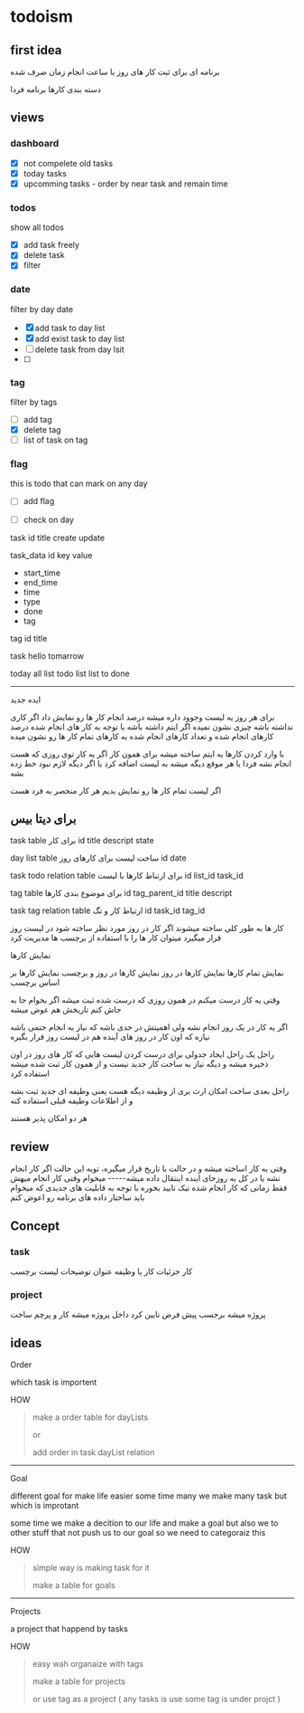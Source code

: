 # todoism

## first idea
برنامه ای  برای ثبت
کار های روز
با ساعت انجام
زمان صرف شده

دسته بندی کارها
برنامه فردا



## views

### dashboard
- [x] not compelete old tasks
- [x] today tasks
- [x] upcomming tasks - order by near task and remain time

### todos
show all todos

- [x] add task freely
- [x] delete task
- [x] filter

### date
filter by day date

- [x] add task to day list
- [x] add exist task to day list
- [ ] delete task from day lsit
- [ ] 

### tag
filter by tags

- [ ] add tag
- [x] delete tag
- [ ] list of task on tag

### flag
this is todo that can mark on any day

- [ ] add flag
- [ ] check on day




task
id
title
create
update

task_data
id
key
value

* start_time
* end_time
* time
* type
* done
* tag


tag
id
title



task hello tomarrow




today
all list
todo list
list to done







-------------
ایده جدید

برای هر روز یه لیست وجوود داره
میشه درصد انجام کار ها رو نمایش داد
اگر کاری نداشته باشه چیزی نشون نمیده
اگر ایتم داشته باشه با توجه به کار های انجام شده درصد کارهای انجام شده و تعداد کارهای انجام شده به کارهای تمام کار ها رو نشون میده


با وارد کردن کارها یه ایتم ساخته میشه برای همون کار
اگر یه کار توی روزی که هست انجام نشه فردا یا هر موقع دیگه میشه به لیست اضافه کرد
یا اگر دیگه لازم نبود خط زده بشه

اگر لیست تمام کار ها رو نمایش بدیم هر کار منحصر به فرد هست


## برای دیتا بیس

task table
برای کار
id
title
descript
state

day list table
ساخت لیست برای کارهای روز
id
date


task todo relation table
برای ارتباط کارها با لیست
id
list_id
task_id


tag table
برای موضوع بندی کارها
id
tag_parent_id
title
descript


task tag relation table
ارتباط کار و تگ
id
task_id
tag_id


کار ها به طور کلی ساخته میشوند
اگر کار در روز مورد نظر ساخته شود در لیست روز قرار میگیرد
میتوان کار ها را با استفاده از برچسب ها مدیریت کرد



نمایش کارها

نمایش تمام کارها
نمایش کارها در روز
نمایش کارها در روز و برچسب
نمایش کارها بر اساس برچسب



وقتی یه کار درست میکنم در همون روزی که درست شده ثبت میشه
اگر بخوام جا به جاش کنم تاریخش هم عوض میشه

اگر یه کار در یک روز انجام نشه ولی اهمیتش در حدی باشه که نیاز به انجام حتمی باشه
نیازه که اون کار در روز های آینده هم در لیست روز قرار بگیره

راحل
یک راحل ایجاد جدولی برای درست کردن لیست هایی که کار های روز در اون ذخیره میشه
و دیگه نیاز به ساخت کار جدید نیست و از همون کار ثبت شده میشه استفاده کرد

راحل بعدی ساخت امکان ارث بری از وظیفه دیگه هست یعنی وظیفه ای جدید ثبت بشه و از اطلاعات وظیفه قبلی استفاده کنه

هر دو امکان پذیر هستند



## review

وقتی یه کار اساخته میشه و در حالت با تاریخ قرار میگیره، تویه این حالت اگر کار انجام نشه یا در کل به روزحای اینده اینتقال داده میشه-----
میخوام وقتی کار انجام میهش فقط زمانی که کار انجام شده تیک تایید بخوره
با توجه به قابلیت های جدیدی که میخوام باید ساختار داده های برنامه رو اعوض کنم



## Concept

### task

کار
جزئیات کار یا وظیفه 
عنوان
توضیحات
لیست
برچسب

### project

پروژه
میشه برجسب پیش فرض تایین کرد
داخل پروژه میشه کار و پرچم ساخت





## ideas

Order

which task is importent

HOW
> make a order table for dayLists
> 
> or
> 
> add order in task dayList relation 

---

Goal

different goal for make life easier
some time many we make many task but which is improtant

some time we make a decition to our life and make a goal but also we to other stuff that not push us to our goal so we need to categoraiz this

HOW
> simple way is making task for it
> 
> make a table for goals

----

Projects

a project that happend by tasks

HOW
> easy wah organaize with tags
> 
> make a table for projects
> 
> or use tag as a project ( any tasks is use some tag is under projct )